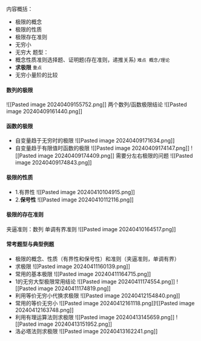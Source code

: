 内容概括：
+ 极限的概念
+ 极限的性质
+ 极限存在准则
+ 无穷小
+ 无穷大
题型：
+ 概念性质准则选择题、证明题(存在准则，递推关系)   `难点 概念/理论`
+ **求极限**  `重点`
+ 无穷小量阶的比较
#### 数列的极限
![[Pasted image 20240409155752.png]]
两个数列/函数极限结论
![[Pasted image 20240409161440.png]]
#### 函数的极限
+ 自变量趋于无穷时的极限
![[Pasted image 20240409171634.png]]
+ 自变量趋于有限值时函数的极限
![[Pasted image 20240409174147.png]]
![[Pasted image 20240409174409.png]]
需要分左右极限的问题
![[Pasted image 20240409174843.png]]
#### 极限的性质
+ 1.有界性
![[Pasted image 20240410104915.png]]
+ 2.**保号性**
![[Pasted image 20240410112116.png]]
#### 极限的存在准则
夹逼准则：数列
单调有界准则
![[Pasted image 20240410164517.png]]
#### 常考题型与典型例题
+ 极限的概念、性质（有界性和保号性）和准则（夹逼准则，单调有界）
+ 求极限
![[Pasted image 20240411160139.png]]
+ 常用的基本极限
![[Pasted image 20240411164715.png]]
+ 1的无穷大型极限常用结论
![[Pasted image 20240411174554.png]]
![[Pasted image 20240411174819.png]]
+ 利用等价无穷小代换求极限
![[Pasted image 20240412154840.png]]
+ 常用的等价无穷小
![[Pasted image 20240412161118.png]]![[Pasted image 20240412163748.png]]
+ 利用有理运算法则求极限
![[Pasted image 20240413145659.png]]
![[Pasted image 20240413151952.png]]
+ 洛必塔法则求极限
![[Pasted image 20240413162241.png]]
